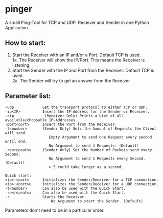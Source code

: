 # pinger

A small Ping-Tool for TCP and UDP.
Receiver and Sender in one Python Application.

## How to start:
1. Start the Receiver with an IP and/or a Port. Default TCP is used.<br>
  1a. The Receiver will show the IP/Port. This means the Receiver is listening.
2. Start the Sender with the IP and Port from the Receiver. Default TCP is used.<br>
  2a. The Sender will try to get an answer from the Receiver


## Parameter list:
  ```-r               Initializes the the Receiver.
  -udp             Set the transport protocol to either TCP or UDP.
  -ip<IP>          Insert the IP-Address for the Sender or Receiver.
  -cip              (Receiver Only) Prints a List of all available/choosable IP-Addresses.
  -port<port>      Insert the Port from the Receiver.
  -t<number>       (Sender Only) Sets the Amount of Requests the Client will send.
                      Empty Argument to send one Request every second until end.
                      No Argument to send 4 Requests. (Default)
  -re<repeats>     (Sender Only) Set the Number of Packets send every Second.
                      No Argument to send 1 Requests every Second. (Default)
                      > 5 could take longer as a second.

Quick start:
  <ip>:<port>      Initializes the Sender/Receiver for a TCP connection.
  <ip>:<port>u     Initializes the Sender/Receiver for a UDP connection.
  -t<number>       Can also be used with the Quick Start.
  -re<repeats>     Can also be used with the Quick Start.
  -r               Starts the Receiver.
                       No Argument to start the Sender. (Default)
```
Parameters don't need to be in a particular order.
